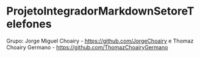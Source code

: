# ProjetoIntegradorMarkdownSetoreTelefones
Grupo: Jorge Miguel Choairy - https://github.com/JorgeChoairy e Thomaz Choairy Germano - https://github.com/ThomazChoairyGermano
